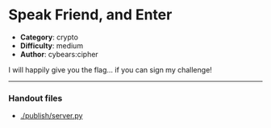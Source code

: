 Speak Friend, and Enter
======================

- **Category**: crypto
- **Difficulty**: medium
- **Author**: cybears:cipher

I will happily give you the flag... if you can sign my challenge!

---

### Handout files

- [./publish/server.py](./publish/server.py)
